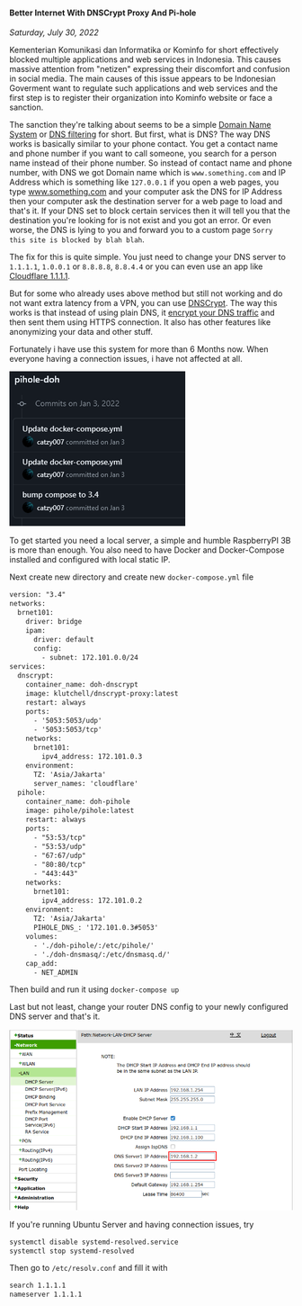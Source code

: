 #### Better Internet With DNSCrypt Proxy And Pi-hole
_Saturday, July 30, 2022_

Kementerian Komunikasi dan Informatika or Kominfo for short effectively 
blocked multiple applications and web services in Indonesia. This causes 
massive attention from "netizen" expressing their discomfort and confusion 
in social media. The main causes of this issue appears to be Indonesian 
Goverment want to regulate such applications and web services and the first 
step is to register their organization into Kominfo website or face a sanction.

The sanction they're talking about seems to be a simple 
[Domain Name System](https://en.wikipedia.org/wiki/Domain_Name_System) or 
[DNS filtering](https://www.cloudflare.com/learning/access-management/what-is-dns-filtering/) 
for short. But first, what is DNS? The way DNS works is basically 
similar to your phone contact. You get a contact name and phone number 
if you want to call someone, you search for a person name instead of their 
phone number. So instead of contact name and phone number, with DNS we got 
Domain name which is `www.something.com` and IP Address which is something 
like `127.0.0.1` if you open a web pages, you type www.something.com and 
your computer ask the DNS for IP Address then your computer ask the destination 
server for a web page to load and that's it. If your DNS set to block certain 
services then it will tell you that the destination you're looking for is 
not exist and you got an error. Or even worse, the DNS is lying to you 
and forward you to a custom page `Sorry this site is blocked by blah blah`.

The fix for this is quite simple. You just need to change your DNS server to 
`1.1.1.1`, `1.0.0.1` or `8.8.8.8`, `8.8.4.4` or you can even use an app like 
[Cloudflare 1.1.1.1](https://1.1.1.1/).

But for some who already uses above method but still not working and do not 
want extra latency from a VPN, you can use [DNSCrypt](https://dnscrypt.info/). 
The way this works is that instead of using plain DNS, it 
[encrypt your DNS traffic](https://en.wikipedia.org/wiki/DNS_over_HTTPS) 
and then sent them using HTTPS connection. It also has other features like 
anonymizing your data and other stuff.

Fortunately i have use this system for more than 6 Months now. When everyone 
having a connection issues, i have not affected at all.
<div class="row">
	<div class="col-sm-4"></div>
	<div class="col-sm-4">
		<div class="thumbnail">
			<img class="img-responsive" src="./posts/2022-07-30-better-internet-with-dnscrypt-proxy-and-pi-hole/01.png" alt="img">
		</div>
	</div>
	<div class="col-sm-4"></div>
</div>

To get started you need a local server, a simple and humble RaspberryPI 3B 
is more than enough. You also need to have Docker and Docker-Compose installed 
and configured with local static IP.

Next create new directory and create new `docker-compose.yml` file
```
version: "3.4"
networks:
  brnet101:
    driver: bridge
    ipam:
      driver: default
      config:
        - subnet: 172.101.0.0/24
services:
  dnscrypt:
    container_name: doh-dnscrypt
    image: klutchell/dnscrypt-proxy:latest
    restart: always
    ports:
      - '5053:5053/udp'
      - '5053:5053/tcp'
    networks:
      brnet101:
        ipv4_address: 172.101.0.3
    environment:
      TZ: 'Asia/Jakarta'
      server_names: 'cloudflare'
  pihole:
    container_name: doh-pihole
    image: pihole/pihole:latest
    restart: always
    ports:
      - "53:53/tcp"
      - "53:53/udp"
      - "67:67/udp"
      - "80:80/tcp"
      - "443:443"
    networks:
      brnet101:
        ipv4_address: 172.101.0.2
    environment:
      TZ: 'Asia/Jakarta'
      PIHOLE_DNS_: '172.101.0.3#5053'
    volumes:
      - './doh-pihole/:/etc/pihole/'
      - './doh-dnsmasq/:/etc/dnsmasq.d/'
    cap_add:
      - NET_ADMIN
```

Then build and run it using `docker-compose up`

Last but not least, change your router DNS config to your newly 
configured DNS server and that's it.
<div class="row">
	<div class="col-sm-2"></div>
	<div class="col-sm-8">
		<div class="thumbnail">
			<img class="img-responsive" src="./posts/2022-07-30-better-internet-with-dnscrypt-proxy-and-pi-hole/02.png" alt="img">
		</div>
	</div>
	<div class="col-sm-2"></div>
</div>

If you're running Ubuntu Server and having connection issues, try
```
systemctl disable systemd-resolved.service
systemctl stop systemd-resolved
```
Then go to `/etc/resolv.conf` and fill it with
```
search 1.1.1.1
nameserver 1.1.1.1
```
